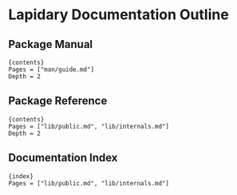 # Lapidary Documentation Outline

## Package Manual

    {contents}
    Pages = ["man/guide.md"]
    Depth = 2

## Package Reference

    {contents}
    Pages = ["lib/public.md", "lib/internals.md"]
    Depth = 2

## Documentation Index

    {index}
    Pages = ["lib/public.md", "lib/internals.md"]

